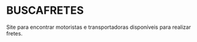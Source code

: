 <h1><span class="busca">BUSCA</span>FRETES</h1>
Site para encontrar motoristas e transportadoras disponíveis para realizar fretes.
